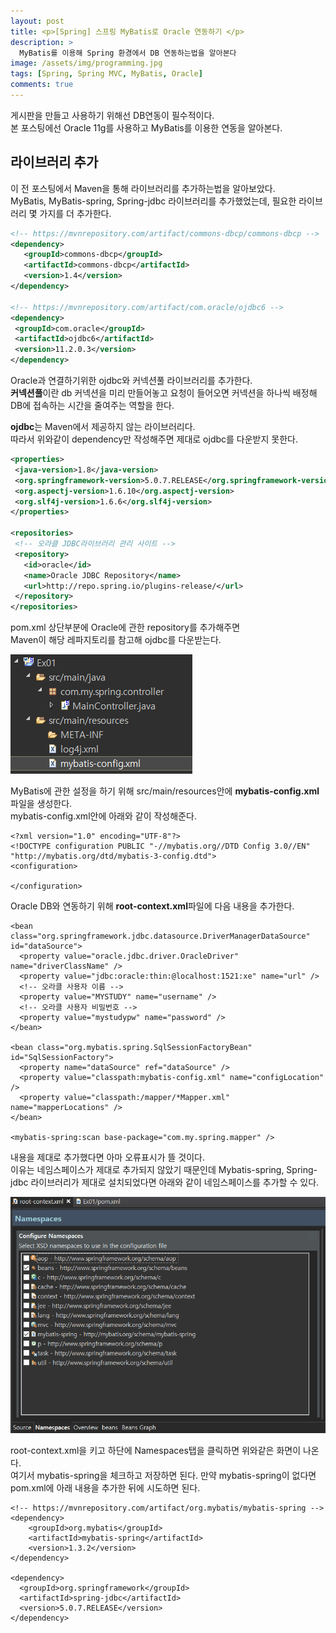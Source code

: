 ```yaml
---
layout: post
title: <p>[Spring] 스프링 MyBatis로 Oracle 연동하기 </p>
description: >
  MyBatis를 이용해 Spring 환경에서 DB 연동하는법을 알아본다
image: /assets/img/programming.jpg
tags: [Spring, Spring MVC, MyBatis, Oracle]
comments: true
---
```

<head>
  <link rel="stylesheet" type="text/css" href="../../assets/css/obsidian.css" />
</head>
 
 게시판을 만들고 사용하기 위해선 DB연동이 필수적이다.<br>
 본 포스팅에선 Oracle 11g를 사용하고 MyBatis를 이용한 연동을 알아본다.

## 라이브러리 추가
 
 이 전 포스팅에서 Maven을 통해 라이브러리를 추가하는법을 알아보았다.<br>
 MyBatis, MyBatis-spring, Spring-jdbc 라이브러리를 추가했었는데, 필요한 라이브러리 몇 가지를 더 추가한다.

 ~~~xml
<!-- https://mvnrepository.com/artifact/commons-dbcp/commons-dbcp -->
<dependency>
    <groupId>commons-dbcp</groupId>
    <artifactId>commons-dbcp</artifactId>
    <version>1.4</version>
</dependency>
  
<!-- https://mvnrepository.com/artifact/com.oracle/ojdbc6 -->
<dependency>
  <groupId>com.oracle</groupId>
  <artifactId>ojdbc6</artifactId>
  <version>11.2.0.3</version>
</dependency>
 ~~~

 Oracle과 연결하기위한 ojdbc와 커넥션풀 라이브러리를 추가한다.<br>
 **커넥션풀**이란 db 커넥션을 미리 만들어놓고 요청이 들어오면 커넥션을 하나씩 배정해<br>
 DB에 접속하는 시간을 줄여주는 역할을 한다.

 **ojdbc**는 Maven에서 제공하지 않는 라이브러리다.<br>
 따라서 위와같이 dependency만 작성해주면 제대로 ojdbc를 다운받지 못한다.

 ~~~xml
<properties>
  <java-version>1.8</java-version>
  <org.springframework-version>5.0.7.RELEASE</org.springframework-version>
  <org.aspectj-version>1.6.10</org.aspectj-version>
  <org.slf4j-version>1.6.6</org.slf4j-version>
</properties>

<repositories>
  <!-- 오라클 JDBC라이브러리 관리 사이트 -->
  <repository>
    <id>oracle</id>
    <name>Oracle JDBC Repository</name>
    <url>http://repo.spring.io/plugins-release/</url>
  </repository>
</repositories>
 ~~~

 pom.xml 상단부분에 Oracle에 관한 repository를 추가해주면<br>
 Maven이 해당 레파지토리를 참고해 ojdbc를 다운받는다.

<img src="/assets/img/spring/oracle.png">

 MyBatis에 관한 설정을 하기 위해 src/main/resources안에 **mybatis-config.xml**파일을 생성한다.<br>
 mybatis-config.xml안에 아래와 같이 작성해준다.

~~~
<?xml version="1.0" encoding="UTF-8"?>
<!DOCTYPE configuration PUBLIC "-//mybatis.org//DTD Config 3.0//EN" "http://mybatis.org/dtd/mybatis-3-config.dtd">
<configuration>

</configuration>
~~~

Oracle DB와 연동하기 위해 **root-context.xml**파일에 다음 내용을 추가한다.

~~~
<bean class="org.springframework.jdbc.datasource.DriverManagerDataSource" id="dataSource">
  <property value="oracle.jdbc.driver.OracleDriver" name="driverClassName" />
  <property value="jdbc:oracle:thin:@localhost:1521:xe" name="url" />
  <!-- 오라클 사용자 이름 -->
  <property value="MYSTUDY" name="username" />
  <!-- 오라클 사용자 비밀번호 -->
  <property value="mystudypw" name="password" />
</bean>

<bean class="org.mybatis.spring.SqlSessionFactoryBean" id="SqlSessionFactory">
  <property name="dataSource" ref="dataSource" />
  <property value="classpath:mybatis-config.xml" name="configLocation" />
  <property value="classpath:/mapper/*Mapper.xml" name="mapperLocations" />
</bean>

<mybatis-spring:scan base-package="com.my.spring.mapper" />
~~~

내용을 제대로 추가했다면 아마 오류표시가 뜰 것이다. <br>
이유는 네임스페이스가 제대로 추가되지 않았기 때문인데 Mybatis-spring, Spring-jdbc 라이브러리가 제대로 설치되었다면 아래와 같이 네임스페이스를 추가할 수 있다.

<img src="/assets/img/spring/oracle2.png">

root-context.xml을 키고 하단에 Namespaces탭을 클릭하면 위와같은 화면이 나온다.<br>
여기서 mybatis-spring을 체크하고 저장하면 된다. 만약 mybatis-spring이 없다면 <br>
pom.xml에 아래 내용을 추가한 뒤에 시도하면 된다.

~~~
<!-- https://mvnrepository.com/artifact/org.mybatis/mybatis-spring -->
<dependency>
    <groupId>org.mybatis</groupId>
    <artifactId>mybatis-spring</artifactId>
    <version>1.3.2</version>
</dependency>

<dependency>
  <groupId>org.springframework</groupId>
  <artifactId>spring-jdbc</artifactId>
  <version>5.0.7.RELEASE</version>
</dependency>
~~~